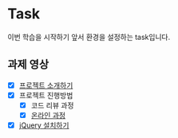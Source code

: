 # Task
이번 학습을 시작하기 앞서 환경을 설정하는 task입니다.

## 과제 영상
- [x] [프로젝트 소개하기](http://share.navercorp.com/on-techsession1/lecture/11889/)
- [x] 프로젝트 진행방법
	- [x] 코드 리뷰 과정
	- [x] [온라인 과정](http://share.navercorp.com/on-techsession1/lecture/11890/)
- [x] [jQuery 설치하기](http://share.navercorp.com/on-techsession1/lecture/11891/)